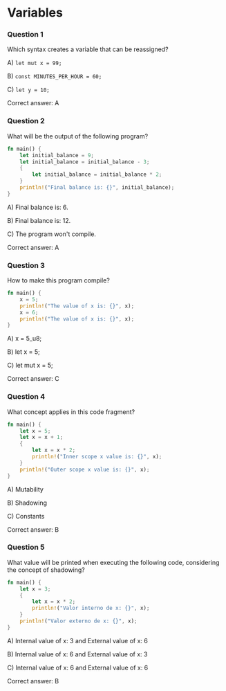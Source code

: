 # Variables

### Question 1

Which syntax creates a variable that can be reassigned?

A) `let mut x = 99;`

B) `const MINUTES_PER_HOUR = 60;`

C) `let y = 10;`

Correct answer: A

### Question 2

What will be the output of the following program?

```rust
fn main() {
    let initial_balance = 9;
    let initial_balance = initial_balance - 3;
    {
        let initial_balance = initial_balance * 2;
    }
    println!("Final balance is: {}", initial_balance);
}
```

A) Final balance is: 6. 

B) Final balance is: 12. 

C) The program won't compile.

Correct answer: A

### Question 3

How to make this program compile?

```rust
fn main() {
    x = 5;
    println!("The value of x is: {}", x);
    x = 6;
    println!("The value of x is: {}", x);
}
```

A) x = 5_u8;

B) let x = 5;

C) let mut x = 5;

Correct answer: C

### Question 4

What concept applies in this code fragment?

```rust
fn main() {
    let x = 5;
    let x = x + 1;
    {
        let x = x * 2;
        println!("Inner scope x value is: {}", x);
    }
    println!("Outer scope x value is: {}", x);
}
```

A) Mutability

B) Shadowing

C) Constants

Correct answer: B

### Question 5

What value will be printed when executing the following code, considering the concept of shadowing?

```rust
fn main() {
    let x = 3;
    {
        let x = x * 2;
        println!("Valor interno de x: {}", x);
    }
    println!("Valor externo de x: {}", x);
}

```

A) Internal value of x: 3 and External value of x: 6 

B) Internal value of x: 6 and External value of x: 3 

C) Internal value of x: 6 and External value of x: 6

Correct answer: B